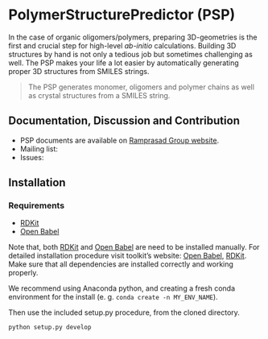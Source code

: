 # PolymerStructurePredictor (PSP)

In the case of organic oligomers/polymers, preparing 3D-geometries is the first and crucial step for high-level *ab-initio* calculations. Building 3D structures by hand is not only a tedious job but sometimes challenging as well. The PSP makes your life a lot easier by automatically generating proper 3D structures from SMILES strings.

>The PSP generates monomer, oligomers and polymer chains as well as crystal structures from a SMILES string.

## Documentation, Discussion and Contribution
* PSP documents are available on [Ramprasad Group website](http://ramprasad.mse.gatech.edu/).
* Mailing list:
* Issues: 

## Installation

### Requirements
* [RDKit](https://www.rdkit.org/)
* [Open Babel](https://openbabel.org/docs/dev/index.html)

Note that, both [RDKit](https://www.rdkit.org/) and [Open Babel](https://openbabel.org/docs/dev/index.html) are need to be installed manually.  For detailed installation procedure visit toolkit’s website: [Open Babel](https://openbabel.org/docs/dev/index.html), [RDKit](https://www.rdkit.org/). Make sure that all dependencies are installed correctly and working properly.

We recommend using Anaconda python, and creating a
fresh conda environment for the install (e. g. `conda create -n MY_ENV_NAME`).

Then use the included setup.py procedure, from the cloned directory.

```angular2
python setup.py develop
```